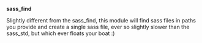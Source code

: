 **sass_find** 

Slightly different from the sass_find, this module will find sass files in paths you provide and create a single sass file, ever so slightly slower than the sass_std, but which ever floats your boat :)